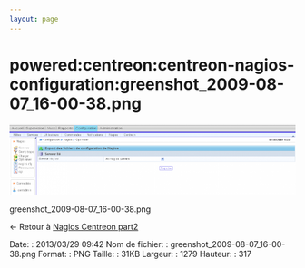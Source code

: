 ```yaml
---
layout: page
---
```


powered:centreon:centreon-nagios-configuration:greenshot\_2009-08-07\_16-00-38.png
==================================================================================

[![greenshot\_2009-08-07\_16-00-38.png](../../../../assets/media/powered/centreon/centreon-nagios-configuration/greenshot_2009-08-07_16-00-38.png@cache=&w=899&h=223 "greenshot_2009-08-07_16-00-38.png")](../../../../assets/media/powered/centreon/centreon-nagios-configuration/greenshot_2009-08-07_16-00-38.png@cache= "Afficher le fichier original")

greenshot\_2009-08-07\_16-00-38.png

← Retour à [Nagios Centreon
part2](../../../../centreon/nagios-centreon-part2.html "centreon:nagios-centreon-part2")

Date:
:   2013/03/29 09:42
Nom de fichier:
:   greenshot\_2009-08-07\_16-00-38.png
Format:
:   PNG
Taille:
:   31KB
Largeur:
:   1279
Hauteur:
:   317


